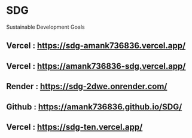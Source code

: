 # SDG
 Sustainable Development Goals <br>
 
 ## Vercel : https://sdg-amank736836.vercel.app/
 ## Vercel : https://amank736836-sdg.vercel.app/
 ## Render : https://sdg-2dwe.onrender.com/
 ## Github : https://amank736836.github.io/SDG/
 ## Vercel : https://sdg-ten.vercel.app/

